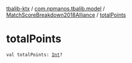 [tbalib-ktx](../../index.md) / [com.npmanos.tbalib.model](../index.md) / [MatchScoreBreakdown2018Alliance](index.md) / [totalPoints](./total-points.md)

# totalPoints

`val totalPoints: `[`Int`](https://kotlinlang.org/api/latest/jvm/stdlib/kotlin/-int/index.html)`?`